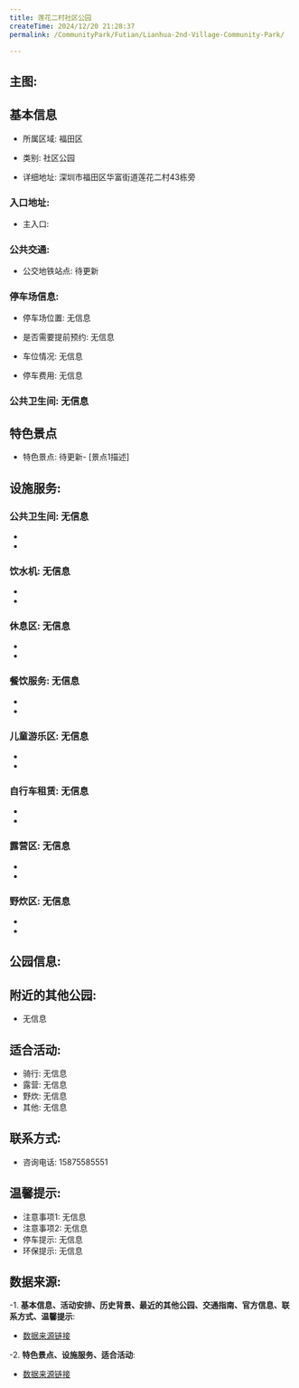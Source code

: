 ```yaml
---
title: 莲花二村社区公园
createTime: 2024/12/20 21:28:37
permalink: /CommunityPark/Futian/Lianhua-2nd-Village-Community-Park/

---
```

## 主图:
<ImageCard
image="https://cgj.sz.gov.cn/img/4/4018/4018742/10813620.jpg"
title= "莲花二村社区公园"
description= "待更新"
date="2024/12/20"
href="/"
author="sunshang-hl"
/>

## 基本信息

- 所属区域: 福田区

- 类别: 社区公园

- 详细地址: 深圳市福田区华富街道莲花二村43栋旁

### 入口地址:
- 主入口: 
### 公共交通:
- 公交地铁站点: 待更新

### 停车场信息:
- 停车场位置: 无信息

- 是否需要提前预约: 无信息

- 车位情况: 无信息

- 停车费用: 无信息

### 公共卫生间: 无信息
## 特色景点
- 特色景点: 待更新- [景点1描述]
## 设施服务:
### 公共卫生间: 无信息
- 
- 
### 饮水机: 无信息
- 
- 
### 休息区: 无信息
- 
- 
### 餐饮服务: 无信息
- 
- 
### 儿童游乐区: 无信息
- 
- 
### 自行车租赁: 无信息
- 
- 
### 露营区: 无信息
- 
- 
### 野炊区: 无信息

- 
- 
## 公园信息:
## 附近的其他公园:
- 无信息

## 适合活动:
- 骑行: 无信息
- 露营: 无信息
- 野炊: 无信息
- 其他: 无信息

## 联系方式:
- 咨询电话: 15875585551
## 温馨提示:
- 注意事项1: 无信息
- 注意事项2: 无信息
- 停车提示: 无信息
- 环保提示: 无信息

## 数据来源:
-1. **基本信息、活动安排、历史背景、最近的其他公园、交通指南、官方信息、联系方式、温馨提示**:
- [数据来源链接](https://cgj.sz.gov.cn/xsmh/gysz/sqgy/content/post_10813620.html)

-2. **特色景点、设施服务、适合活动**:
- [数据来源链接](https://cgj.sz.gov.cn/xsmh/gysz/sqgy/content/post_10813620.html)

